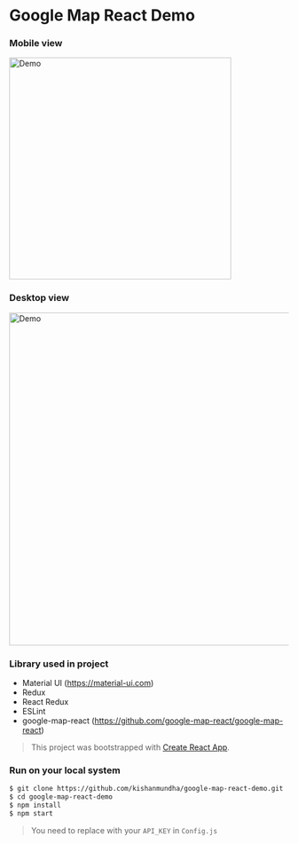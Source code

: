 Google Map React Demo
=====================

### Mobile view
<img src="https://raw.githubusercontent.com/kishanmundha/google-map-react-demo/master/screenshots/mobile.gif" height="400" alt="Demo" />

### Desktop view
<img src="https://raw.githubusercontent.com/kishanmundha/google-map-react-demo/master/screenshots/desktop.gif" width="600" alt="Demo" />

### Library used in project
- Material UI (https://material-ui.com)
- Redux
- React Redux
- ESLint
- google-map-react (https://github.com/google-map-react/google-map-react)

> This project was bootstrapped with [Create React App](https://github.com/facebook/create-react-app).

### Run on your local system

```sh
$ git clone https://github.com/kishanmundha/google-map-react-demo.git
$ cd google-map-react-demo
$ npm install
$ npm start
```

> You need to replace with your `API_KEY` in `Config.js`
